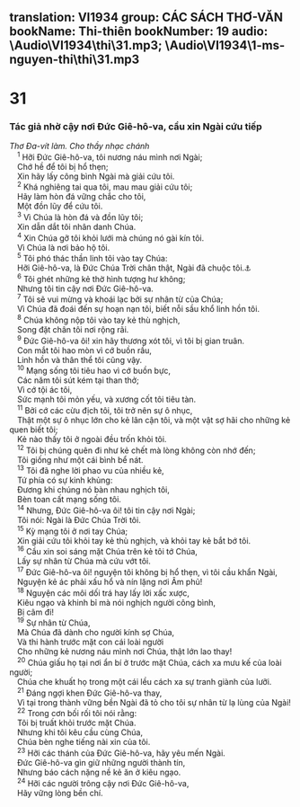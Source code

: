 translation: VI1934
group: CÁC SÁCH THƠ-VĂN
bookName: Thi-thiên 
bookNumber: 19
audio: \Audio\VI1934\thi\31.mp3; \Audio\VI1934\1-ms-nguyen-thi\thi\31.mp3
-------

<div class="title"><h1>31</h1><h3>Tác giả nhờ cậy nơi Đức Giê-hô-va, cầu xin Ngài cứu tiếp</h3><i>Thơ Đa-vít làm. Cho thầy nhạc chánh</i></div>
<span class="verse thi_31_1"> <sup>1</sup> Hỡi Đức Giê-hô-va, tôi nương náu mình nơi Ngài; <br/> Chớ hề để tôi bị hổ thẹn; <br/> Xin hãy lấy công bình Ngài mà giải cứu tôi. <br/></span>
<span class="verse thi_31_2"> <sup>2</sup> Khá nghiêng tai qua tôi, mau mau giải cứu tôi; <br/> Hãy làm hòn đá vững chắc cho tôi, <br/> Một đồn lũy để cứu tôi. <br/></span>
<span class="verse thi_31_3"> <sup>3</sup> Vì Chúa là hòn đá và đồn lũy tôi; <br/> Xin dẫn dắt tôi nhân danh Chúa. <br/></span>
<span class="verse thi_31_4"> <sup>4</sup> Xin Chúa gỡ tôi khỏi lưới mà chúng nó gài kín tôi. <br/> Vì Chúa là nơi bảo hộ tôi. <br/></span>
<span class="verse thi_31_5"> <sup>5</sup> Tôi phó thác thần linh tôi vào tay Chúa: <br/> Hỡi Giê-hô-va, là Đức Chúa Trời chân thật, Ngài đã chuộc tôi.<a data-toggle="tooltip" data-placement="bottom" title="Lu 23:46">⚓</a><br/></span>
<span class="verse thi_31_6"> <sup>6</sup> Tôi ghét những kẻ thờ hình tượng hư không; <br/> Nhưng tôi tin cậy nơi Đức Giê-hô-va. <br/></span>
<span class="verse thi_31_7"> <sup>7</sup> Tôi sẽ vui mừng và khoái lạc bởi sự nhân từ của Chúa; <br/> Vì Chúa đã đoái đến sự hoạn nạn tôi, biết nỗi sầu khổ linh hồn tôi. <br/></span>
<span class="verse thi_31_8"> <sup>8</sup> Chúa không nộp tôi vào tay kẻ thù nghịch, <br/> Song đặt chân tôi nơi rộng rãi. <br/></span>
<span class="verse thi_31_9"> <sup>9</sup> Đức Giê-hô-va ôi! xin hãy thương xót tôi, vì tôi bị gian truân. <br/> Con mắt tôi hao mòn vì cớ buồn rầu, <br/> Linh hồn và thân thể tôi cũng vậy. <br/></span>
<span class="verse thi_31_10"> <sup>10</sup> Mạng sống tôi tiêu hao vì cớ buồn bực, <br/> Các năm tôi sút kém tại than thở; <br/> Vì cớ tội ác tôi, <br/> Sức mạnh tôi mỏn yếu, và xương cốt tôi tiêu tàn. <br/></span>
<span class="verse thi_31_11"> <sup>11</sup> Bởi cớ các cừu địch tôi, tôi trở nên sự ô nhục, <br/> Thật một sự ô nhục lớn cho kẻ lân cận tôi, và một vật sợ hãi cho những kẻ quen biết tôi; <br/> Kẻ nào thấy tôi ở ngoài đều trốn khỏi tôi. <br/></span>
<span class="verse thi_31_12"> <sup>12</sup> Tôi bị chúng quên đi như kẻ chết mà lòng không còn nhớ đến; <br/> Tôi giống như một cái bình bể nát. <br/></span>
<span class="verse thi_31_13"> <sup>13</sup> Tôi đã nghe lời phao vu của nhiều kẻ, <br/> Tứ phía có sự kinh khủng: <br/> Đương khi chúng nó bàn nhau nghịch tôi, <br/> Bèn toan cất mạng sống tôi. <br/></span>
<span class="verse thi_31_14"> <sup>14</sup> Nhưng, Đức Giê-hô-va ôi! tôi tin cậy nơi Ngài; <br/> Tôi nói: Ngài là Đức Chúa Trời tôi. <br/></span>
<span class="verse thi_31_15"> <sup>15</sup> Kỳ mạng tôi ở nơi tay Chúa; <br/> Xin giải cứu tôi khỏi tay kẻ thù nghịch, và khỏi tay kẻ bắt bớ tôi. <br/></span>
<span class="verse thi_31_16"> <sup>16</sup> Cầu xin soi sáng mặt Chúa trên kẻ tôi tớ Chúa, <br/> Lấy sự nhân từ Chúa mà cứu vớt tôi. <br/></span>
<span class="verse thi_31_17"> <sup>17</sup> Đức Giê-hô-va ôi! nguyện tôi không bị hổ thẹn, vì tôi cầu khẩn Ngài, <br/> Nguyện kẻ ác phải xấu hổ và nín lặng nơi Âm phủ! <br/></span>
<span class="verse thi_31_18"> <sup>18</sup> Nguyện các môi dối trá hay lấy lời xấc xược, <br/> Kiêu ngạo và khinh bỉ mà nói nghịch người công bình, <br/> Bị câm đi! <br/></span>
<span class="verse thi_31_19"> <sup>19</sup> Sự nhân từ Chúa, <br/> Mà Chúa đã dành cho người kính sợ Chúa, <br/> Và thi hành trước mặt con cái loài người <br/> Cho những kẻ nương náu mình nơi Chúa, thật lớn lao thay! <br/></span>
<span class="verse thi_31_20"> <sup>20</sup> Chúa giấu họ tại nơi ẩn bí ở trước mặt Chúa, cách xa mưu kế của loài người; <br/> Chúa che khuất họ trong một cái lều cách xa sự tranh giành của lưỡi. <br/></span>
<span class="verse thi_31_21"> <sup>21</sup> Đáng ngợi khen Đức Giê-hô-va thay, <br/> Vì tại trong thành vững bền Ngài đã tỏ cho tôi sự nhân từ lạ lùng của Ngài! <br/></span>
<span class="verse thi_31_22"> <sup>22</sup> Trong cơn bối rối tôi nói rằng: <br/> Tôi bị truất khỏi trước mặt Chúa. <br/> Nhưng khi tôi kêu cầu cùng Chúa, <br/> Chúa bèn nghe tiếng nài xin của tôi. <br/></span>
<span class="verse thi_31_23"> <sup>23</sup> Hỡi các thánh của Đức Giê-hô-va, hãy yêu mến Ngài. <br/> Đức Giê-hô-va gìn giữ những người thành tín, <br/> Nhưng báo cách nặng nề kẻ ăn ở kiêu ngạo. <br/></span>
<span class="verse thi_31_24"> <sup>24</sup> Hỡi các người trông cậy nơi Đức Giê-hô-va, <br/> Hãy vững lòng bền chí. <br/></span>
